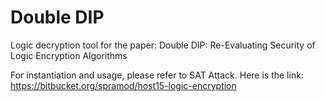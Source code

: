 # Double DIP  

Logic decryption tool for the paper: Double DIP: Re-Evaluating Security of Logic Encryption Algorithms

For instantiation and usage, please refer to SAT Attack. Here is the link: https://bitbucket.org/spramod/host15-logic-encryption
